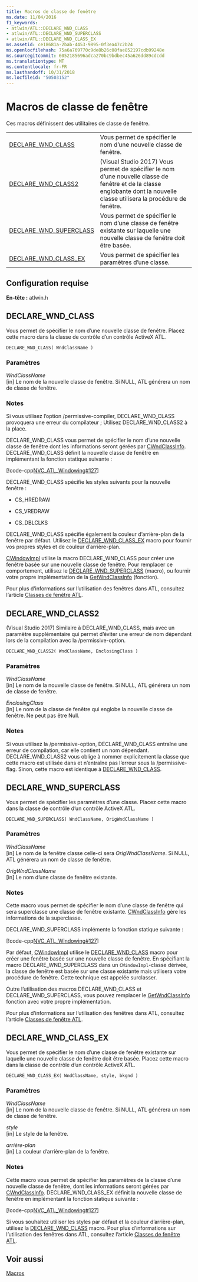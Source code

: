 ```yaml
---
title: Macros de classe de fenêtre
ms.date: 11/04/2016
f1_keywords:
- atlwin/ATL::DECLARE_WND_CLASS
- atlwin/ATL::DECLARE_WND_SUPERCLASS
- atlwin/ATL::DECLARE_WND_CLASS_EX
ms.assetid: ce18681a-2bab-4453-9895-0f3ea47c2b24
ms.openlocfilehash: 75a6a769770c9de8b26c08fae852197cdb99248e
ms.sourcegitcommit: 6052185696adca270bc9bdbec45a626dd89cdcdd
ms.translationtype: MT
ms.contentlocale: fr-FR
ms.lasthandoff: 10/31/2018
ms.locfileid: "50503152"
---
```

# <a name="window-class-macros"></a>Macros de classe de fenêtre

Ces macros définissent des utilitaires de classe de fenêtre.

|||
|-|-|
|[DECLARE_WND_CLASS](#declare_wnd_class)|Vous permet de spécifier le nom d’une nouvelle classe de fenêtre.|
|[DECLARE_WND_CLASS2](#declare_wnd_class2)|(Visual Studio 2017) Vous permet de spécifier le nom d’une nouvelle classe de fenêtre et de la classe englobante dont la nouvelle classe utilisera la procédure de fenêtre.|
|[DECLARE_WND_SUPERCLASS](#declare_wnd_superclass)|Vous permet de spécifier le nom d’une classe de fenêtre existante sur laquelle une nouvelle classe de fenêtre doit être basée.|
|[DECLARE_WND_CLASS_EX](#declare_wnd_class_ex)|Vous permet de spécifier les paramètres d’une classe.|

## <a name="requirements"></a>Configuration requise

**En-tête :** atlwin.h

##  <a name="declare_wnd_class"></a>  DECLARE_WND_CLASS

Vous permet de spécifier le nom d’une nouvelle classe de fenêtre. Placez cette macro dans la classe de contrôle d’un contrôle ActiveX ATL.

```
DECLARE_WND_CLASS( WndClassName )
```

### <a name="parameters"></a>Paramètres

*WndClassName*<br/>
[in] Le nom de la nouvelle classe de fenêtre. Si NULL, ATL générera un nom de classe de fenêtre.

### <a name="remarks"></a>Notes

Si vous utilisez l’option /permissive-compiler, DECLARE_WND_CLASS provoquera une erreur du compilateur ; Utilisez DECLARE_WND_CLASS2 à la place.

DECLARE_WND_CLASS vous permet de spécifier le nom d’une nouvelle classe de fenêtre dont les informations seront gérées par [CWndClassInfo](cwndclassinfo-class.md). DECLARE_WND_CLASS définit la nouvelle classe de fenêtre en implémentant la fonction statique suivante :

[!code-cpp[NVC_ATL_Windowing#127](../../atl/codesnippet/cpp/window-class-macros_1.cpp)]

DECLARE_WND_CLASS spécifie les styles suivants pour la nouvelle fenêtre :

- CS_HREDRAW

- CS_VREDRAW

- CS_DBLCLKS

DECLARE_WND_CLASS spécifie également la couleur d’arrière-plan de la fenêtre par défaut. Utilisez le [DECLARE_WND_CLASS_EX](#declare_wnd_class_ex) macro pour fournir vos propres styles et de couleur d’arrière-plan.

[CWindowImpl](cwindowimpl-class.md) utilise la macro DECLARE_WND_CLASS pour créer une fenêtre basée sur une nouvelle classe de fenêtre. Pour remplacer ce comportement, utilisez le [DECLARE_WND_SUPERCLASS](#declare_wnd_superclass) (macro), ou fournir votre propre implémentation de la [GetWndClassInfo](cwindowimpl-class.md#getwndclassinfo) (fonction).

Pour plus d’informations sur l’utilisation des fenêtres dans ATL, consultez l’article [Classes de fenêtre ATL](../../atl/atl-window-classes.md).

##  <a name="declare_wnd_class2"></a>  DECLARE_WND_CLASS2

(Visual Studio 2017) Similaire à DECLARE_WND_CLASS, mais avec un paramètre supplémentaire qui permet d’éviter une erreur de nom dépendant lors de la compilation avec la /permissive-option.

```
DECLARE_WND_CLASS2( WndClassName, EnclosingClass )
```

### <a name="parameters"></a>Paramètres

*WndClassName*<br/>
[in] Le nom de la nouvelle classe de fenêtre. Si NULL, ATL générera un nom de classe de fenêtre.

*EnclosingClass*<br/>
[in] Le nom de la classe de fenêtre qui englobe la nouvelle classe de fenêtre. Ne peut pas être Null.

### <a name="remarks"></a>Notes

Si vous utilisez la /permissive-option, DECLARE_WND_CLASS entraîne une erreur de compilation, car elle contient un nom dépendant. DECLARE_WND_CLASS2 vous oblige à nommer explicitement la classe que cette macro est utilisée dans et n’entraîne pas l’erreur sous la /permissive-flag.
Sinon, cette macro est identique à [DECLARE_WND_CLASS](#declare_wnd_class).

##  <a name="declare_wnd_superclass"></a>  DECLARE_WND_SUPERCLASS

Vous permet de spécifier les paramètres d’une classe. Placez cette macro dans la classe de contrôle d’un contrôle ActiveX ATL.

```
DECLARE_WND_SUPERCLASS( WndClassName, OrigWndClassName )
```

### <a name="parameters"></a>Paramètres

*WndClassName*<br/>
[in] Le nom de la fenêtre classe celle-ci sera *OrigWndClassName*. Si NULL, ATL générera un nom de classe de fenêtre.

*OrigWndClassName*<br/>
[in] Le nom d’une classe de fenêtre existante.

### <a name="remarks"></a>Notes

Cette macro vous permet de spécifier le nom d’une classe de fenêtre qui sera superclasse une classe de fenêtre existante. [CWndClassInfo](cwndclassinfo-class.md) gère les informations de la superclasse.

DECLARE_WND_SUPERCLASS implémente la fonction statique suivante :

[!code-cpp[NVC_ATL_Windowing#127](../../atl/codesnippet/cpp/window-class-macros_1.cpp)]

Par défaut, [CWindowImpl](cwindowimpl-class.md) utilise le [DECLARE_WND_CLASS](#declare_wnd_class) macro pour créer une fenêtre basée sur une nouvelle classe de fenêtre. En spécifiant la macro DECLARE_WND_SUPERCLASS dans un `CWindowImpl`-classe dérivée, la classe de fenêtre est basée sur une classe existante mais utilisera votre procédure de fenêtre. Cette technique est appelée surclasser.

Outre l’utilisation des macros DECLARE_WND_CLASS et DECLARE_WND_SUPERCLASS, vous pouvez remplacer le [GetWndClassInfo](cwindowimpl-class.md#getwndclassinfo) fonction avec votre propre implémentation.

Pour plus d’informations sur l’utilisation des fenêtres dans ATL, consultez l’article [Classes de fenêtre ATL](../../atl/atl-window-classes.md).

##  <a name="declare_wnd_class_ex"></a>  DECLARE_WND_CLASS_EX

Vous permet de spécifier le nom d’une classe de fenêtre existante sur laquelle une nouvelle classe de fenêtre doit être basée. Placez cette macro dans la classe de contrôle d’un contrôle ActiveX ATL.

```
DECLARE_WND_CLASS_EX( WndClassName, style, bkgnd )
```

### <a name="parameters"></a>Paramètres

*WndClassName*<br/>
[in] Le nom de la nouvelle classe de fenêtre. Si NULL, ATL générera un nom de classe de fenêtre.

*style*<br/>
[in] Le style de la fenêtre.

*arrière-plan*<br/>
[in] La couleur d’arrière-plan de la fenêtre.

### <a name="remarks"></a>Notes

Cette macro vous permet de spécifier les paramètres de la classe d’une nouvelle classe de fenêtre, dont les informations seront gérées par [CWndClassInfo](cwndclassinfo-class.md). DECLARE_WND_CLASS_EX définit la nouvelle classe de fenêtre en implémentant la fonction statique suivante :

[!code-cpp[NVC_ATL_Windowing#127](../../atl/codesnippet/cpp/window-class-macros_1.cpp)]

Si vous souhaitez utiliser les styles par défaut et la couleur d’arrière-plan, utilisez la [DECLARE_WND_CLASS](#declare_wnd_class) macro. Pour plus d’informations sur l’utilisation des fenêtres dans ATL, consultez l’article [Classes de fenêtre ATL](../../atl/atl-window-classes.md).

## <a name="see-also"></a>Voir aussi

[Macros](atl-macros.md)

